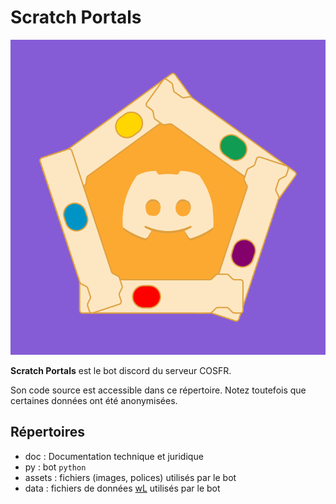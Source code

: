 # Scratch Portals

<img src="assets/svg/bot.svg">

**Scratch Portals** est le bot discord du serveur COSFR.

Son code source est accessible dans ce répertoire. Notez toutefois que certaines données ont été anonymisées.

## Répertoires

- doc    : Documentation technique et juridique
- py     : bot `python`
- assets : fichiers (images, polices) utilisés par le bot
- data   : fichiers de données [wL](https://github.com/wilhelmbismarck/wL) utilisés par le bot
